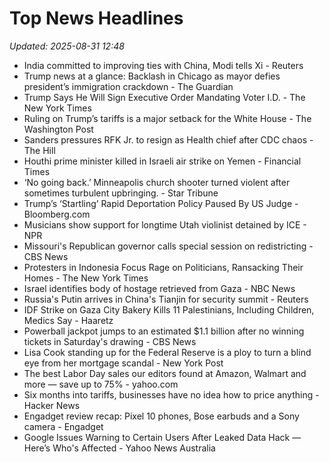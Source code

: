 # Top News Headlines

_Updated: 2025-08-31 12:48_

- India committed to improving ties with China, Modi tells Xi - Reuters
- Trump news at a glance: Backlash in Chicago as mayor defies president’s immigration crackdown - The Guardian
- Trump Says He Will Sign Executive Order Mandating Voter I.D. - The New York Times
- Ruling on Trump’s tariffs is a major setback for the White House - The Washington Post
- Sanders pressures RFK Jr. to resign as Health chief after CDC chaos - The Hill
- Houthi prime minister killed in Israeli air strike on Yemen - Financial Times
- ‘No going back.’ Minneapolis church shooter turned violent after sometimes turbulent upbringing. - Star Tribune
- Trump’s ‘Startling’ Rapid Deportation Policy Paused By US Judge - Bloomberg.com
- Musicians show support for longtime Utah violinist detained by ICE - NPR
- Missouri's Republican governor calls special session on redistricting - CBS News
- Protesters in Indonesia Focus Rage on Politicians, Ransacking Their Homes - The New York Times
- Israel identifies body of hostage retrieved from Gaza - NBC News
- Russia's Putin arrives in China's Tianjin for security summit - Reuters
- IDF Strike on Gaza City Bakery Kills 11 Palestinians, Including Children, Medics Say - Haaretz
- Powerball jackpot jumps to an estimated $1.1 billion after no winning tickets in Saturday's drawing - CBS News
- Lisa Cook standing up for the Federal Reserve is a ploy to turn a blind eye from her mortgage scandal - New York Post
- The best Labor Day sales our editors found at Amazon, Walmart and more — save up to 75% - yahoo.com
- Six months into tariffs, businesses have no idea how to price anything - Hacker News
- Engadget review recap: Pixel 10 phones, Bose earbuds and a Sony camera - Engadget
- Google Issues Warning to Certain Users After Leaked Data Hack — Here’s Who's Affected - Yahoo News Australia